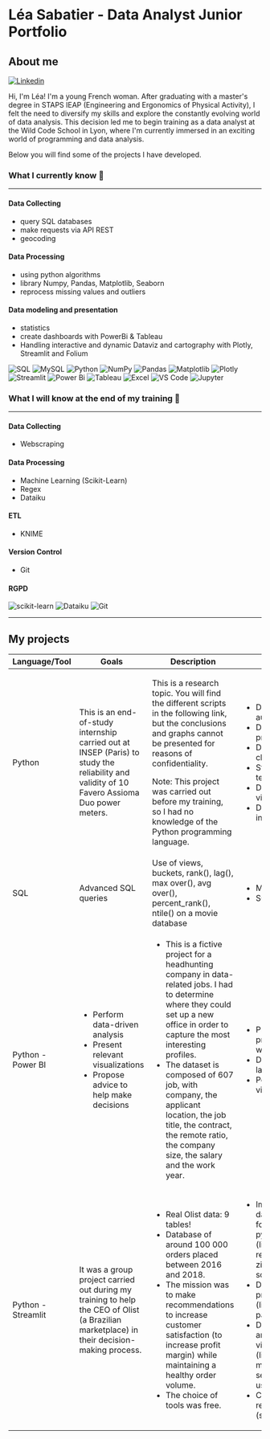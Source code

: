# Léa Sabatier - Data Analyst Junior Portfolio
## About me 
[![Linkedin](https://img.shields.io/badge/-LinkedIn-blue?style=flat&logo=Linkedin&logoColor=white)](https://www.linkedin.com/in/leasabatier/)

Hi, I'm Léa! I'm a young French woman. After graduating with a master's degree in STAPS IEAP (Engineering and Ergonomics of Physical Activity), I felt the need to diversify my skills and explore the constantly evolving world of data analysis. This decision led me to begin training as a data analyst at the Wild Code School in Lyon, where I'm currently immersed in an exciting world of programming and data analysis.

Below you will find some of the projects I have developed.

### What I currently know 🧠
---------------

#### Data Collecting 
- query SQL databases
- make requests via API REST
- geocoding

#### Data Processing
- using python algorithms 
- library Numpy, Pandas, Matplotlib, Seaborn
- reprocess missing values and outliers

#### Data modeling and presentation
- statistics
- create dashboards with PowerBi & Tableau
- Handling interactive and dynamic Dataviz and cartography with Plotly, Streamlit and Folium

![SQL](https://img.shields.io/badge/-SQL-000000?style=for-the-badge&logo=postgresql)
![MySQL](https://img.shields.io/badge/mysql-%2300f.svg?style=for-the-badge&logo=mysql&logoColor=white)
![Python](https://img.shields.io/badge/python-3670A0?style=for-the-badge&logo=python&logoColor=ffdd54)
![NumPy](https://img.shields.io/badge/numpy-%23013243.svg?style=for-the-badge&logo=numpy&logoColor=white)
![Pandas](https://img.shields.io/badge/pandas-%23150458.svg?style=for-the-badge&logo=pandas&logoColor=white)
![Matplotlib](https://img.shields.io/badge/Matplotlib-%23ffffff.svg?style=for-the-badge&logo=Matplotlib&logoColor=black)
![Plotly](https://img.shields.io/badge/Plotly-239120?style=for-the-badge&logo=plotly&logoColor=white)
![Streamlit](https://img.shields.io/badge/Streamlit-FF4B4B?style=for-the-badge&logo=Streamlit&logoColor=white)
![Power Bi](https://img.shields.io/badge/power_bi-F2C811?style=for-the-badge&logo=powerbi&logoColor=black)
![Tableau](https://img.shields.io/badge/Tableau-E97627?style=for-the-badge&logo=Tableau&logoColor=white)
![Excel](https://img.shields.io/badge/Microsoft_Excel-217346?style=for-the-badge&logo=microsoft-excel&logoColor=white)
![VS Code](https://img.shields.io/badge/-VSCode-444444?style=for-the-badge&logo=visual-studio-code&logoColor=007ACC)
![Jupyter](https://img.shields.io/badge/jupyter-%23FA0F00.svg?style=for-the-badge&logo=jupyter&logoColor=white)


### What I will know at the end of my training 🚀
---------------
#### Data Collecting
- Webscraping

#### Data Processing
- Machine Learning (Scikit-Learn)
- Regex
- Dataiku
  
#### ETL
- KNIME

#### Version Control
- Git

#### RGPD

![scikit-learn](https://img.shields.io/badge/scikit--learn-%23F7931E.svg?style=for-the-badge&logo=scikit-learn&logoColor=white)
![Dataiku](https://img.shields.io/badge/Dataiku-2AB1AC?style=for-the-badge&logo=dataiku&logoColor=white)
![Git](https://img.shields.io/badge/GIT-E44C30?style=for-the-badge&logo=git&logoColor=white)

---------------
## My projects
|Language/Tool|Goals|Description|Skills|Link|
|--|--|--|--|--|
|Python|This is an end-of-study internship carried out at INSEP (Paris) to study the reliability and validity of 10 Favero Assioma Duo power meters. | <p> This is a research topic. You will find the different scripts in the following link, but the conclusions and graphs cannot be presented for reasons of confidentiality. </p>  <p>  Note: This project was carried out before my training, so I had no knowledge of the Python programming language. </p> | <ul> <li> Data automation </li> <li> Data preparation </li> <li> Data cleaning </li> <li> Statistical testing </li> <li> Data visualization </li> <li> Data interpretation </li> </ul> |[README & Script](https://github.com/lea-sabatier/portfolio/tree/main/Projects/INSEP_internship)|
|SQL|Advanced SQL queries| Use of views, buckets, rank(), lag(), max over(), avg over(), percent_rank(), ntile() on a movie database| <ul> <li> MySQL </li> <li> SQL </li> </ul>|[Exercise SQL](https://github.com/lea-sabatier/portfolio/blob/main/Projects/SQL%20exercise.md)|
|Python - Power BI| <ul> <li> Perform data-driven analysis </li> <li> Present relevant visualizations </li> <li> Propose advice to help make decisions </li> </ul>| <ul> <li> This is a fictive project for a headhunting company in data-related jobs. I had to determine where they could set up a new office in order to capture the most interesting profiles. </li> <li> The dataset is composed of 607 job, with company,  the applicant location, the job title, the contract, the remote ratio, the company size, the salary and the work year. </li> </ul> | <ul> <li> Pre-processing with Python </li> <li> DAX language </li> <li> Power BI visualizations </li> </ul> |[Dashboard Power BI](https://github.com/lea-sabatier/portfolio/blob/main/Projects/Power%20BI%20project.md)|
|Python - Streamlit|It was a group project carried out during my training to help the CEO of Olist (a Brazilian marketplace) in their decision-making process.|<ul> <li> Real Olist data: 9 tables! </li> <li> Database of around 100 000 orders placed between 2016 and 2018. </li> <li> The mission was to make recommendations to increase customer satisfaction (to increase profit margin) while maintaining a healthy order volume. </li> <li> The choice of tools was free.  </li> </ul>| <ul> <li> Importing data in sqlite format in python (library requests, zipfile, sqlite3) </li> <li> Data preparation (library pandas) </li> <li> Data analysis: visualization (library matplotlib, seaborn and use NLP) </li> <li> Customer return (streamlit) </li> </ul>|<ul> <li> [Streamlit App](https://project-olist.streamlit.app/) </li> <li> [README & Script Python](https://github.com/lea-sabatier/portfolio/blob/main/Streamlit/README.md)</li> </ul>|


